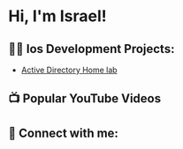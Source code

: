 <h1>Hi, I'm Israel! </h1>

<h2>👨‍💻 Ios Development Projects:</h2>

  - [Active Directory Home lab](https://github.com/bulabulai/Algorithms-Practice)

<h2>📺 Popular YouTube Videos</h2>


<h2> 🤳 Connect with me:</h2>



<!--
**bulabulai/israelb** is a ✨ _special_ ✨ repository because its `README.md` (this file) appears on your GitHub profile.

Here are some ideas to get you started:

- 🔭 I’m currently working on ...
- 🌱 I’m currently learning ...
- 👯 I’m looking to collaborate on ...
- 🤔 I’m looking for help with ...
- 💬 Ask me about ...
- 📫 How to reach me: ...
- 😄 Pronouns: ...
- ⚡ Fun fact: ...
-->
